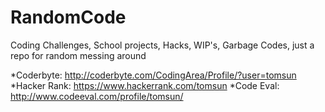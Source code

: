 RandomCode
==========

Coding Challenges, School projects, Hacks, WIP's, Garbage Codes, just a repo for random messing around

*Coderbyte: http://coderbyte.com/CodingArea/Profile/?user=tomsun
*Hacker Rank: https://www.hackerrank.com/tomsun
*Code Eval: http://www.codeeval.com/profile/tomsun/